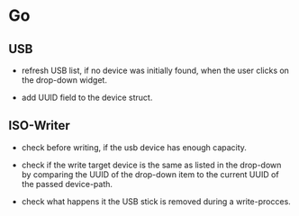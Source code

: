 
# Go

## USB

* refresh USB list, if no device was initially found, when the user clicks on the drop-down widget.

* add UUID field to the device struct.


## ISO-Writer

* check before writing, if the usb device has enough capacity.

* check if the write target device is the same as listed in the drop-down by comparing the UUID of the drop-down item to the current UUID of the passed device-path.

* check what happens it the USB stick is removed during a write-procces.
